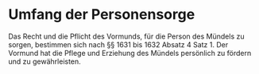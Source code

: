 # Umfang der Personensorge

Das Recht und die Pflicht des Vormunds, für die Person des Mündels zu sorgen, bestimmen sich nach §§ 1631 bis 1632 Absatz 4 Satz 1. Der Vormund hat die Pflege und Erziehung des Mündels persönlich zu fördern und zu gewährleisten.